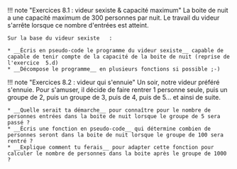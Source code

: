 
!!! note "Exercices 8.1 : videur sexiste & capacité maximum"
    La boite de nuit a une capacité maximum de 300
    personnes par nuit. Le travail du videur
    s'arrête lorsque ce nombre d'entrées est
    atteint.
    
    Sur la base du videur sexiste   :
    
    * __Écris en pseudo-code le programme du videur sexiste__ capable de capable de tenir compte de la capacité de la boite de nuit (reprise de l'exercice  5.d)
    * __Décompose le programme__ en plusieurs fonctions si possible ;-)

!!! note "Exercices 8.2 :  videur qui s'ennuie"
    Un soir, notre videur préféré s'ennuie. Pour s'amuser, il décide de faire rentrer 1 personne seule, puis un groupe de 2, puis un groupe de 3, puis de 4, puis de 5... et ainsi de suite.

    * __Quelle serait ta démarche__ pour connaître pour le nombre de personnes entrées dans la boite de nuit lorsque le groupe de 5 sera passé ?
    * __Écris une fonction en pseudo-code__ qui détermine combien de personnes seront dans la boite de nuit lorsque le groupe de 100 sera rentré ?
    * __Explique comment tu ferais__ pour adapter cette fonction pour calculer le nombre de personnes dans la boite après le groupe de 1000 ?